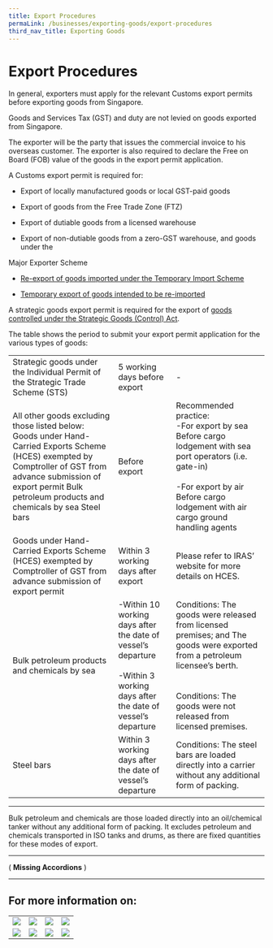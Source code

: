 ```yaml
---
title: Export Procedures
permaLink: /businesses/exporting-goods/export-procedures
third_nav_title: Exporting Goods
---
```


# Export Procedures

In general, exporters must apply for the relevant Customs export permits before exporting goods from Singapore.

Goods and Services Tax (GST) and duty are not levied on goods exported from Singapore.

The exporter will be the party that issues the commercial invoice to his overseas customer. The exporter is also required to declare the Free on Board (FOB) value of the goods in the export permit application.

A Customs export permit is required for:

-   Export of locally manufactured goods or local GST-paid goods
    
-   Export of goods from the Free Trade Zone (FTZ)
    
-   Export of dutiable goods from a licensed warehouse
    
-   Export of non-dutiable goods from a zero-GST warehouse, and goods under the
    

Major Exporter Scheme

-   [Re-export of goods imported under the Temporary Import Scheme](https://www.customs.gov.sg/businesses/importing-goods/temporary-import-scheme)
    
-   [Temporary export of goods intended to be re-imported](https://www.customs.gov.sg/businesses/importing-goods/temporary-import-scheme)
    

A strategic goods export permit is required for the export of [goods controlled under the Strategic Goods (Control) Act](https://www.customs.gov.sg/businesses/strategic-goods-control/strategic-goods-control-list).

The table shows the period to submit your export permit application for the various types of goods:


|                           |                             |                                                                                                                                                                                                         |
|---------------------------------------------------------------------------------------------------------------------------------------------------------------------------------------------------------------------------------|---------------------------------------------------------------------------------------------------------------------------|---------------------------------------------------------------------------------------------------------------------------------------------------------------------------------------------------------|
| Strategic goods under the Individual Permit of the Strategic Trade Scheme \(STS\)                                                                                                                                               | 5 working days before export                                                                                              | \-                                                                                                                                                                                                      |
| All other goods excluding those listed below: Goods under Hand\-Carried Exports Scheme \(HCES\) exempted by Comptroller of GST from advance submission of export permit Bulk petroleum products and chemicals by sea Steel bars | Before export                                                                                                             | Recommended practice: <br>-For export by sea<br>Before cargo lodgement with sea port operators \(i\.e\. gate\-in\)<br> <br>-For export by air        <br>Before cargo lodgement with air cargo ground handling agents |
| Goods under Hand\-Carried Exports Scheme \(HCES\) exempted by Comptroller of GST from advance submission of export permit                                                                                                       | Within 3 working days after export                                                                                        | Please refer to IRAS’ website for more details on HCES\.                                                                                                                                                |
| Bulk petroleum products and chemicals by sea                                                                                                                                                                               | -Within 10 working days after the date of vessel’s departure <br><br>-Within 3 working days after the date of vessel’s departure | Conditions: The goods were released from licensed premises; and The goods were exported from a petroleum licensee’s berth\. <br><br><br>Conditions: The goods were not released from licensed premises\.           |
| Steel bars                                                                                                                                                                                                                      | Within 3 working days after the date of vessel’s departure                                                                | Conditions: The steel bars are loaded directly into a carrier without any additional form of packing\.                                                                                                  |


***
Bulk petroleum and chemicals are those loaded directly into an oil/chemical tanker without any additional form of packing. It excludes petroleum and chemicals transported in ISO tanks and drums, as there are fixed quantities for these modes of export.
***
( **Missing Accordions** )
***

## For more information on:

|   |   |   |   |
|---|---|---|---|
|  ![](https://lh6.googleusercontent.com/AjI0XS_kJqOX7OzNX5he7bFzcjeOrm1kspQgXDC4yhHfL-b5KLUPPvgWQ1Pp39I62wVU2xbuCO2-81U8h8EbSbVawhzNI0NA3UPFBVO4jpGg-4UfvKyZOUMMXj2fwLsUm6RmEEtEhx48uPWR3Q) | ![](https://lh6.googleusercontent.com/iEcwPp8Wd_uhQTOILXNaEnVDkVj5Jek9Mx04IRsJD89fqz9pqnGS-rO0P3pJ07ULbeTI8-p_mS7NYl-UAPK6vLO7FiclsaqC-P8dnLJoiJ8VXMVeByJ-j8FjHFdkm_0mSmBXle7OSL1uRAnM6Q)  | ![](https://lh4.googleusercontent.com/4-CuQIbaiUnIPhw_Fe3lpAey-7Mpl2n4hQT19pVqgRRTJTiPKY1EUxefcha2lSFVEtN_XxyLNBoWyT68_yPT6hZgf0W_DOKK3ea_vCsNnGBNSqGRt6RCreNqJeZFM44KlxZ9bo8f0wKk4axoMA)  | ![](https://lh6.googleusercontent.com/ljaZ3DpcQ2ePt9RwmbmEnOL7yQvLUx0yLQpEpRyATGRNomd2Mx8S79BEeT3qTZN2oSi2utxrsJ01DZMZX6impNS8z_dhUG5uV8YuetFyAtaWlFm1nwTh8x2f8gZ-x2kd8YjV28pbBYOgXTGLKA)  |
| ![](https://lh6.googleusercontent.com/tbAC1f8yIkE7WBKOjz6CfTN7FZfkNBM4DKzx5Uw3mVSjI76bwpPHxGT78v2SRx-YnafnzIUh12YpZCRVIVJhQIPvUriVLfZ1CUThsNoO89yFFPpGKriowXsd9w2KKsLsdPtXvPUxGA_bB0J7mg)  | ![](https://lh5.googleusercontent.com/h89OU6AstZVOyadkiz02yAjgQOITeWUx45AN_O6sdAHUt8UjN5pI6ELP3srtQDoRIYnkibhXMsDxkH6oorn7kQ9O_pq_H241A4K2dpVs3sVWVMItAgB_R8aP0wwPG17Sg5aaAZ3cr7Bg2N1n_A)  |  ![](https://lh3.googleusercontent.com/usGrUamoNy26omG9rKWTudkArg33PRxD3fIPB2g0fTKEJ035V4xEiOwxnB9JbhzOcCDzl_kWCz3vrTDpLKhJ887N-o-rKBjzsfE-faS0rSc3oUxPmWRXduUqGQx4D4gPK3vWRELZiaX7NSnHsg) | ![](https://lh6.googleusercontent.com/95ozKiQPxy-7g5qDYtJ36QzlSMJ1skBINK35VlpMTjtU5gb0Ic6LCRF-ud8Sm9bBJWtp17-XBz0R5cvQ4n9fBbvkX-eepymaCt9L_DPW86aXR1Z9wfoa2URi40ntA0U_aFkFaUyr-pSlzECIbA)  |
  
